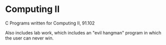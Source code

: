 Computing II
==============

C Programs written for Computing II, 91.102

Also includes lab work, which includes an "evil hangman" program in which the user can never win.